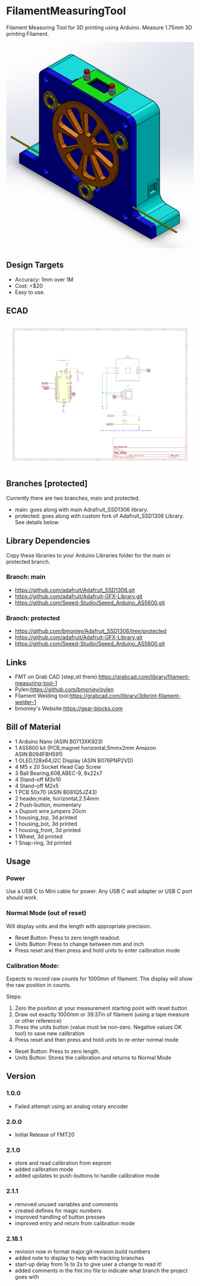 # FilamentMeasuringTool
Filament Measuring Tool for 3D printing using Arduino.
Measure 1.75mm 3D printing Filament.

 ![MainPage](https://github.com/bmoniey/FilamentMeasuringTool/blob/main/gallery/fmt20_assy.png?raw=true)

## Design Targets

* Accuracy: 1mm over 1M
* Cost: <$20
* Easy to use. 

## ECAD

![ECAD](https://github.com/bmoniey/FilamentMeasuringTool/blob/main/design/ecad/fmt.svg)

## Branches [protected]

Currently there are two branches, main and protected.

* main: goes along with main Adrafruit_SSD1306 library.
* protected: goes along with custom fork of Adafruit_SSD1306 Library. See details below.

## Library Dependencies

Copy these libraries to your Arduino Libraries folder for the main or protected branch.

### Branch: main

* https://github.com/adafruit/Adafruit_SSD1306.git
* https://github.com/adafruit/Adafruit-GFX-Library.git
* https://github.com/Seeed-Studio/Seeed_Arduino_AS5600.git

### Branch: protected

* https://github.com/bmoniey/Adafruit_SSD1306/tree/protected
* https://github.com/adafruit/Adafruit-GFX-Library.git
* https://github.com/Seeed-Studio/Seeed_Arduino_AS5600.git

## Links

* FMT on Grab CAD (step,stl there):https://grabcad.com/library/filament-measuring-tool-1
* Pylen:https://github.com/bmoniey/pylen
* Filament Welding tool:https://grabcad.com/library/3dprint-filament-welder-1
* bmoniey's Website:https://gear-blocks.com

## Bill of Material

- 1 Arduino Nano (ASIN B0713XK923)
- 1 AS5600 kit (PCB,magnet horizontal,5mmx2mm Amazon ASIN:B094F8H591)
- 1 OLED,128x64,I2C Display (ASIN B076PNP2VD)
- 4 M5 x 20 Socket Head Cap Screw
- 3 Ball Bearing,608,ABEC-9, 8x22x7 
- 4 Stand-off M3x10
- 4 Stand-off M2x5
- 1 PCB 50x70 (ASIN B081Q5JZ43)
- 2 header,male, horizontal,2.54mm 
- 2 Push-button, momentary
- x Dupont wire jumpers 20cm
- 1 housing_top, 3d printed
- 1 housing_bot, 3d printed
- 1 housing_front, 3d printed
- 1 Wheel, 3d printed
- 1 Snap-ring, 3d printed

## Usage

### Power

Use a USB C to Mini cable for power. Any USB C wall adapter or USB C port should work.
	
### Normal Mode (out of reset)

Will display units and the length with appropriate precision.

- Reset Button: Press to zero length readout.
- Units Button: Press to change between mm and inch
- Press reset and then press and hold units to enter calibration mode

### Calibration Mode:

Expects to record raw counts for 1000mm of filament. The display will show the raw position in counts.

Steps:
1. Zero the position at your measurement starting point with reset button
2. Draw out exactly 1000mm or 39.37in of filament (using a tape measure or other reference)
3. Press the units button (value must be non-zero. Negative values OK too!) to save new calibration
4. Press reset and then press and hold units to re-enter normal mode

- Reset Button: Press to zero length.  
- Units Button: Stores the calibration and returns to Normal Mode

## Version

### 1.0.0
- Failed attempt using an analog rotary encoder

### 2.0.0
- Initial Release of FMT20

### 2.1.0 
- store and read calibration from eeprom
- added calibration mode
- added updates to push-buttons to handle calibration mode

### 2.1.1
- removed unused variables and comments
- created defines for magic numbers
- improved handling of button presses
- improved entry and return from calibration mode

### 2.18.1
- revision now in format major.git-revision.build numbers
- added note to display to help with tracking branches
- start-up delay from 1s to 2s to give user a change to read it!
- added comments in the fmt.ino file to indicate what branch the project goes with
